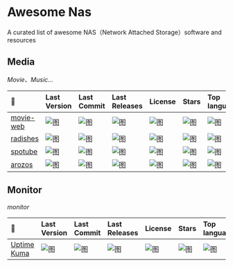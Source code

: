# Awesome Nas

A curated list of awesome NAS（Network Attached Storage）software and resources

## Media

_Movie、Music..._

| 🔗                                                     | Last Version                                                                          | Last Commit                                                                             | Last Releases                                                                            | License                                                                             | Stars                                                                             | Top language                                                                       |
| :----------------------------------------------------- | :------------------------------------------------------------------------------------ | :-------------------------------------------------------------------------------------- | :--------------------------------------------------------------------------------------- | :---------------------------------------------------------------------------------- | :-------------------------------------------------------------------------------- | :--------------------------------------------------------------------------------- |
| [movie-web](https://github.com/movie-web/movie-web)    | ![图](https://img.shields.io/github/v/release/movie-web/movie-web?label= "title")     | ![图](https://img.shields.io/github/last-commit/movie-web/movie-web?label= "title")     | ![图](https://img.shields.io/github/release-date/movie-web/movie-web?label= "title")     | ![图](https://img.shields.io/github/license/movie-web/movie-web?label= "title")     | ![图](https://img.shields.io/github/stars/movie-web/movie-web?label= "title")     | ![图](https://img.shields.io/github/languages/top/movie-web/movie-web "title")     |
| [radishes](https://github.com/radishes-music/radishes) | ![图](https://img.shields.io/github/v/release/radishes-music/radishes?label= "title") | ![图](https://img.shields.io/github/last-commit/radishes-music/radishes?label= "title") | ![图](https://img.shields.io/github/release-date/radishes-music/radishes?label= "title") | ![图](https://img.shields.io/github/license/radishes-music/radishes?label= "title") | ![图](https://img.shields.io/github/stars/radishes-music/radishes?label= "title") | ![图](https://img.shields.io/github/languages/top/radishes-music/radishes "title") |
| [spotube](https://github.com/KRTirtho/spotube)         | ![图](https://img.shields.io/github/v/release/KRTirtho/spotube?label= "title")        | ![图](https://img.shields.io/github/last-commit/KRTirtho/spotube?label= "title")        | ![图](https://img.shields.io/github/release-date/KRTirtho/spotube?label= "title")        | ![图](https://img.shields.io/github/license/KRTirtho/spotube?label= "title")        | ![图](https://img.shields.io/github/stars/KRTirtho/spotube?label= "title")        | ![图](https://img.shields.io/github/languages/top/KRTirtho/spotube "title")        |
| [arozos](https://github.com/tobychui/arozos)           | ![图](https://img.shields.io/github/v/release/tobychui/arozos?label= "title")         | ![图](https://img.shields.io/github/last-commit/tobychui/arozos?label= "title")         | ![图](https://img.shields.io/github/release-date/tobychui/arozos?label= "title")         | ![图](https://img.shields.io/github/license/tobychui/arozos?label= "title")         | ![图](https://img.shields.io/github/stars/tobychui/arozos?label= "title")         | ![图](https://img.shields.io/github/languages/top/tobychui/arozos "title")         |

## Monitor

_monitor_

| 🔗                                                     | Last Version                                                                       | Last Commit                                                                          | Last Releases                                                                         | License                                                                          | Stars                                                                          | Top language                                                                    |
| :----------------------------------------------------- | :--------------------------------------------------------------------------------- | :----------------------------------------------------------------------------------- | :------------------------------------------------------------------------------------ | :------------------------------------------------------------------------------- | :----------------------------------------------------------------------------- | :------------------------------------------------------------------------------ |
| [Uptime Kuma](https://github.com/louislam/uptime-kuma) | ![图](https://img.shields.io/github/v/release/louislam/uptime-kuma?label= "title") | ![图](https://img.shields.io/github/last-commit/louislam/uptime-kuma?label= "title") | ![图](https://img.shields.io/github/release-date/louislam/uptime-kuma?label= "title") | ![图](https://img.shields.io/github/license/louislam/uptime-kuma?label= "title") | ![图](https://img.shields.io/github/stars/louislam/uptime-kuma?label= "title") | ![图](https://img.shields.io/github/languages/top/louislam/uptime-kuma "title") |
